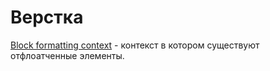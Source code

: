 # Верстка

[Block formatting context](https://developer.mozilla.org/en-US/docs/Web/Guide/CSS/Block_formatting_context) - контекст в котором существуют отфлоатченные элементы.



